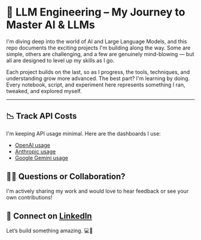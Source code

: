 # 🧠 LLM Engineering – My Journey to Master AI & LLMs

I'm diving deep into the world of AI and Large Language Models, and this repo documents the exciting projects I'm building along the way. Some are simple, others are challenging, and a few are genuinely mind-blowing — but all are designed to level up my skills as I go.

Each project builds on the last, so as I progress, the tools, techniques, and understanding grow more advanced. The best part? I'm learning by doing. Every notebook, script, and experiment here represents something I ran, tweaked, and explored myself. 

---

## 📉 Track API Costs

I'm keeping API usage minimal. Here are the dashboards I use:

- [OpenAI usage](https://platform.openai.com/usage)
- [Anthropic usage](https://console.anthropic.com/settings/cost)
- [Google Gemini usage](https://console.cloud.google.com/apis/api/generativelanguage.googleapis.com/cost)


## 🙋‍♂️ Questions or Collaboration?

I'm actively sharing my work and would love to hear feedback or see your own contributions!

🔗 Connect on [LinkedIn](https://www.linkedin.com/in/coelhodan/)
---
Let’s build something amazing. 💻🧠
